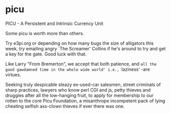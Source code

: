 picu
====

PICU - A Persistent and Intrinsic Currency Unit

Some picu is worth more than others.

Try e3pi.org or depending on how many bugs the size of alligators this week, try emailing angry `The Screamer' Collins if he's around to try and get a key for the gate. Good luck with that.

Like Larry "From Bremerton", we accept that both patience, and `all the good gawdamned time in the whole wide world' i.e., `laziness' -are virtues.

Seeking truly despicable sleazy ex-used-car salesmen, street criminals of sharp practices, lawyers who know perl CGI and js, petty thieves and druggies after all the low-hanging fruit, to apply for membership to our rotten to the core Picu Foundation, a misanthrope incompetent pack of lying cheating selfish ass-clown thieves if ever there was one.
